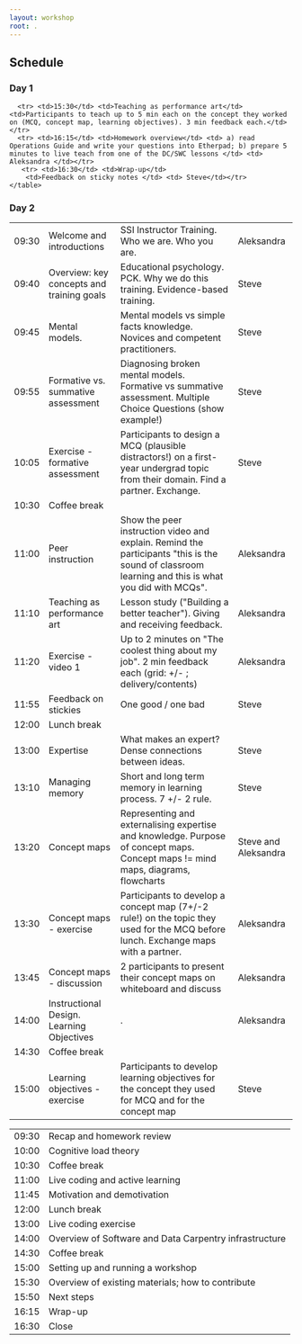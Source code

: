 ```yaml
---
layout: workshop
root: .
---
```



<h2>Schedule</h2>

<div class="row">
  <div class="col-md-6">
    <h3>Day 1</h3>
    <table class="table table-striped">
      <tr> <td>09:30</td> <td>Welcome and introductions</td>
      <td> SSI Instructor Training. Who we are. Who you are.</td>
      <td>Aleksandra</td></tr>
      <tr> <td>09:40</td> <td>Overview: key concepts and training goals</td> <td>Educational psychology. PCK. Why we do this training. Evidence-based training.</td>
      <td>Steve</td>
      </tr> 
      <tr> <td>09:45</td> <td>Mental models. </td> <td>Mental models vs simple facts knowledge. Novices and competent practitioners. </td>
      <td>Steve</td>
      </tr> 
       <tr> <td>09:55</td> <td>Formative vs. summative assessment </td> <td>Diagnosing broken mental models. Formative vs summative assessment. Multiple Choice Questions (show example!)  </td>
      <td>Steve</td>
      </tr>
      <tr> <td>10:05</td> <td>Exercise - formative assessment</td>
      <td>Participants to design a MCQ (plausible distractors!) on a first-year undergrad topic from their domain. Find a partner. Exchange.</td>
      <td>Steve</td></tr>
      <tr> <td>10:30</td> <td>Coffee break</td></tr>
      <tr> <td>11:00</td> <td>Peer instruction</td>
      <td>Show the peer instruction video and explain. Remind the participants "this is the sound of classroom learning and this is what you did  with MCQs".</td>
      <td>Aleksandra</td></tr>
      <tr> <td>11:10</td> <td>Teaching as performance art</td>
      <td> Lesson study ("Building a better teacher"). Giving and receiving feedback.</td>
       <td>Aleksandra</td></tr>
       <tr> <td>11:20</td> <td> Exercise - video 1</td>
       <td> Up to 2 minutes on "The coolest thing about my job". 2 min feedback each (grid: +/- ; delivery/contents) </td>
       <td>Aleksandra</td></tr>
      <tr> <td>11:55</td> <td>Feedback on stickies</td> <td>One good / one bad</td><td>Steve</td></tr>
      <tr> <td>12:00</td> <td>Lunch break</td></tr>
      <tr> <td>13:00</td> <td> Expertise</td> <td> What makes an expert? Dense connections between ideas. </td>
      <td>Steve </td> </tr>
      <tr> <td>13:10</td> <td> Managing memory</td> 
      <td> Short and long term memory in learning process. 7 +/- 2 rule.</td> 
      <td>Steve </td> </tr>
      <tr> <td>13:20</td> <td> Concept maps</td> 
      <td> Representing and externalising expertise and knowledge. Purpose of concept maps. Concept maps != mind maps, diagrams, flowcharts </td>
      <td> Steve and Aleksandra</td> </tr>
      <tr> <td>13:30</td> <td> Concept maps - exercise</td> <td> Participants to develop a concept map (7+/-2 rule!) on the topic they used for the MCQ before lunch. Exchange maps with a partner.</td><td> Aleksandra</td>  </tr>
      <tr> <td>13:45</td> <td>Concept maps - discussion</td><td>2 participants to present their concept maps on whiteboard and discuss</td><td>Aleksandra </td> </tr>
      <tr> <td>14:00</td> <td> Instructional Design. Learning Objectives</td><td> .</td> <td> Aleksandra</td> </tr>
      <tr> <td>14:30</td> <td>Coffee break</td> </tr>
      <tr> <td>15:00</td> <td>Learning objectives - exercise</td> 
      <td>Participants to develop learning objectives for the concept they used for MCQ and for the concept map </td><td>Steve </td> </tr>
    
      
      <tr> <td>15:30</td> <td>Teaching as performance art</td> <td>Participants to teach up to 5 min each on the concept they worked on (MCQ, concept map, learning objectives). 3 min feedback each.</td></tr>
      <tr> <td>16:15</td> <td>Homework overview</td> <td> a) read Operations Guide and write your questions into Etherpad; b) prepare 5 minutes to live teach from one of the DC/SWC lessons </td> <td> Aleksandra </td></tr>
       <tr> <td>16:30</td> <td>Wrap-up</td> 
        <td>Feedback on sticky notes </td> <td> Steve</td></tr>
    </table>
  </div>
  
  
  
  <div class="col-md-6">
    <h3>Day 2</h3>
    <table class="table table-striped">
      <tr> <td>09:30</td> <td>Recap and homework review<br></td> </tr>
      <tr> <td>10:00</td> <td>Cognitive load theory</td> </tr>
      <tr> <td>10:30</td> <td>Coffee break</td> </tr>
      <tr> <td>11:00</td> <td>Live coding and active learning</td> </tr>
       <tr> <td>11:45</td> <td>Motivation and demotivation</td> </tr>
      <tr> <td>12:00</td> <td>Lunch break</td> </tr>
        <tr> <td>13:00</td> <td>Live coding exercise</td> </tr>
      <tr> <td>14:00</td> <td>Overview of Software and Data Carpentry infrastructure</td> </tr>
      <tr> <td>14:30</td> <td>Coffee break</td> </tr>
       <tr> <td>15:00</td> <td>Setting up and running a workshop</td> </tr>
      <tr> <td>15:30</td> <td>Overview of existing materials; how to contribute</td> </tr>
      <tr> <td>15:50</td> <td>Next steps</td> </tr>
      <tr> <td>16:15</td> <td>Wrap-up</td> </tr>
      <tr> <td>16:30</td> <td>Close</td> </tr>
    </table>
  </div>
</div>

